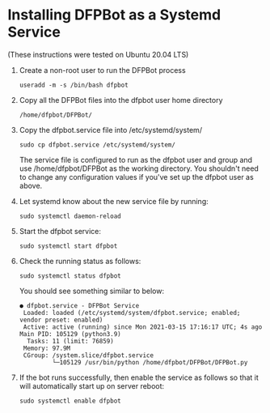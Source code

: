 # Installing DFPBot as a Systemd Service

(These instructions were tested on Ubuntu 20.04 LTS)

1. Create a non-root user to run the DFPBot process

    ```
    useradd -m -s /bin/bash dfpbot
    ```

2. Copy all the DFPBot files into the dfpbot user home directory

    ```
    /home/dfpbot/DFPBot/
    ```

3. Copy the dfpbot.service file into /etc/systemd/system/

    ```
    sudo cp dfpbot.service /etc/systemd/system/
    ```

    The service file is configured to run as the dfpbot user and group and use
    /home/dfpbot/DFPBot as the working directory. You shouldn't need to change any
    configuration values if you've set up the dfpbot user as above.


4. Let systemd know about the new service file by running:

    ```
    sudo systemctl daemon-reload
    ```

5. Start the dfpbot service:

    ```
    sudo systemctl start dfpbot
    ```

6. Check the running status as follows:

    ```
    sudo systemctl status dfpbot
    ```

    You should see something similar to below:

    ```
    ● dfpbot.service - DFPBot Service
     Loaded: loaded (/etc/systemd/system/dfpbot.service; enabled; vendor preset: enabled)
     Active: active (running) since Mon 2021-03-15 17:16:17 UTC; 4s ago
   Main PID: 105129 (python3.9)
      Tasks: 11 (limit: 76859)
     Memory: 97.9M
     CGroup: /system.slice/dfpbot.service
             └─105129 /usr/bin/python /home/dfpbot/DFPBot/DFPBot.py
    ```

7. If the bot runs successfully, then enable the service as follows so that it will automatically start up on server reboot:

    ```
    sudo systemctl enable dfpbot
    ```
